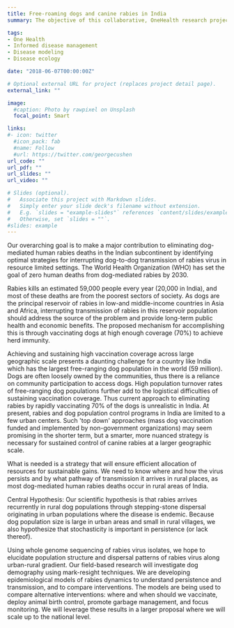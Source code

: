 ```yaml
---
title: Free-roaming dogs and canine rabies in India
summary: The objective of this collaborative, OneHealth research project is to use viral genome sequencing, dog demography and epidemiological modeling to better understand the mechanisms of persistence  and  dispersal of  canine  rabies, and find focused, efficient strategies for interrupting dog-to-dog transmission of rabies virus in resource-limited settings.

tags:
- One Health
- Informed disease management
- Disease modeling
- Disease ecology

date: "2018-06-07T00:00:00Z"

# Optional external URL for project (replaces project detail page).
external_link: ""

image:
  #caption: Photo by rawpixel on Unsplash
  focal_point: Smart

links:
#- icon: twitter
  #icon_pack: fab
  #name: Follow
  #url: https://twitter.com/georgecushen
url_code: ""
url_pdf: ""
url_slides: ""
url_video: ""

# Slides (optional).
#   Associate this project with Markdown slides.
#   Simply enter your slide deck's filename without extension.
#   E.g. `slides = "example-slides"` references `content/slides/example-slides.md`.
#   Otherwise, set `slides = ""`.
#slides: example
---
```

Our overarching goal is to make a major contribution to eliminating dog-mediated human rabies deaths in the Indian subcontinent by identifying optimal strategies for interrupting dog-to-dog transmission of rabies virus in resource limited settings. The  World  Health  Organization (WHO) has set  the  goal  of  zero  human  deaths  from  dog-mediated  rabies  by  2030. 

Rabies  kills  an  estimated  59,000  people every  year (20,000 in India), and most  of  these  deaths  are  from  the  poorest  sectors  of society. As dogs are the principal reservoir of rabies in  low-and  middle-income  countries in Asia and Africa, interrupting transmission of rabies in this reservoir population should address the source of the problem and provide long-term public health and economic benefits. The proposed  mechanism  for  accomplishing  this  is  through  vaccinating dogs at  high  enough  coverage  (70%)  to  achieve  herd  immunity.

Achieving and  sustaining  high  vaccination  coverage across  large  geographic  scale  presents a  daunting challenge for a country like India which has the largest  free-ranging  dog  population  in  the  world  (59 million). Dogs are often loosely owned by the communities, thus there is a reliance on community participation to access dogs. High population turnover rates of free-ranging dog populations further add to the logistical difficulties of sustaining vaccination coverage. Thus current approach  to  eliminating rabies  by  rapidly  vaccinating  70%  of  the dogs  is  unrealistic  in  India. At present, rabies and dog population control programs in India are limited to a few urban centers. Such 'top down' approaches (mass dog vaccination funded and implemented by non-government organizations) may seem promising in the shorter term, but a smarter, more  nuanced  strategy is  necessary for sustained control of canine rabies at a larger geographic scale.

What is needed is a strategy that will ensure  efficient allocation of resources for sustainable  gains. We need  to  know  where  and  how  the  virus  persists  and by  what  pathway  of  transmission  it  arrives in rural  places, as most dog-mediated  human rabies deaths occur in rural areas of India.

Central  Hypothesis:  Our  scientific  hypothesis  is  that  rabies  arrives  recurrently  in  rural  dog  populations  through  stepping-stone  dispersal  originating  in  urban  populations  where  the  disease  is endemic.  Because  dog  population  size  is  large  in urban  areas  and  small  in  rural  villages,  we  also  hypothesize  that  stochasticity  is important in  persistence  (or  lack  thereof).

Using whole genome sequencing of rabies virus isolates, we hope to elucidate  population  structure  and  dispersal  patterns  of  rabies  virus  along  urban-rural gradient. Our field-based research will investigate dog demography using mark-resight techniques. We are developing epidemiological models  of  rabies  dynamics to  understand  persistence  and  transmission,  and  to  compare  interventions. The  models are being used to compare  alternative  interventions: where  and  when  should we  vaccinate,  deploy  animal  birth  control,  promote  garbage  management,  and  focus  monitoring. We  will leverage  these  results  in  a  larger  proposal  where  we  will  scale up  to  the  national  level.